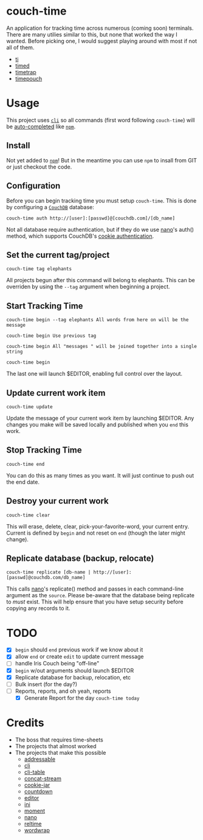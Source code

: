 # couch-time

An application for tracking time across numerous (coming soon) terminals. There are many utilies similar to this, but none that worked the way I wanted. Before picking one, I would suggest playing around with most if not all of them.

- [ti](http://ti.sharats.me/)
- [timed](http://adeel.github.io/timed/)
- [timetrap](https://github.com/samg/timetrap)
- [timepouch](https://github.com/chesles/timepouch)

# Usage

This project uses [`cli`](https://github.com/chriso/cli) so all commands (first word following `couch-time`) will be [auto-completed](https://github.com/chriso/cli/blob/master/examples/command.js) like [`npm`](https://github.com/isaacs/npm).

## Install

Not yet added to [`npm`](http://npmjs.org)! But in the meantime you can use `npm`
to insall from GIT or just checkout the code.

## Configuration

Before you can begin tracking time you must setup `couch-time`. This is done by configuring a [`CouchDB`](https://couchdb.apache.org/) database:

    couch-time auth http://[user]:[passwd]@[couchdb.com]/[db_name]

Not all database require authentication, but if they do we use [nano](https://github.com/dscape/nano#using-cookie-authentication)'s auth() method, which supports CouchDB's [cookie authentication](http://guide.couchdb.org/editions/1/en/security.html#cookies).

## Set the current tag/project

    couch-time tag elephants

All projects begun after this command will belong to elephants. This can be overriden by using the `--tag` argument when beginning a project.

## Start Tracking Time

    couch-time begin --tag elephants All words from here on will be the message

    couch-time begin Use previous tag

    couch-time begin All "messages " will be joined together into a single string

    couch-time begin

The last one will launch $EDITOR, enabling full control over the layout.

## Update current work item

    couch-time update

Update the message of your current work item by launching $EDITOR. Any changes you make will be saved locally and published when you `end` this work.

## Stop Tracking Time

    couch-time end

You can do this as many times as you want. It will just continue to push out the end date.

## Destroy your current work 

    couch-time clear

This will erase, delete, clear, pick-your-favorite-word, your current entry. Current is defined by `begin` and not reset on `end` (though the later might change).

## Replicate database (backup, relocate)

    couch-time replicate [db-name | http://[user]:[passwd]@couchdb.com/db_name]

This calls [nano](https://github.com/dscape/nano#nanodbreplicatesource-target-opts-callback)'s replicate() method and passes in each command-line argument as the `source`. Please be-aware that the database being replicate to *must* exist. This will help ensure that you have setup security before copying any records to it.

# TODO
- [x] `begin` should `end` previous work if we know about it
- [x] allow `end` or create `edit` to update current message
- [ ] handle Iris Couch being "off-line"
- [x] `begin` w/out arguments should launch $EDITOR
- [x] Replicate database for backup, relocation, etc
- [ ] Bulk insert (for the day?)
- [ ] Reports, reports, and oh yeah, reports
	- [x] Generate Report for the day
 				`couch-time today`

# Credits

- The boss that requires time-sheets
- The projects that almost worked
- The projects that make this possible
	- [addressable](https://github.com/publicclass/addressable)
	- [cli](https://github.com/chriso/cli)
	- [cli-table](https://github.com/LearnBoost/cli-table)
	- [concat-stream](https://github.com/maxogden/node-concat-stream)
	- [cookie-jar](https://github.com/mikeal/cookie-jar)
	- [countdown](http://countdownjs.org/)
	- [editor](https://github.com/substack/node-editor)
	- [ini](https://github.com/isaacs/ini)
	- [moment](http://momentjs.com/)
	- [nano](https://github.com/dscape/nano)
	- [reltime](https://github.com/rsdoiel/reltime)
	- [wordwrap](https://github.com/substack/node-wordwrap)
